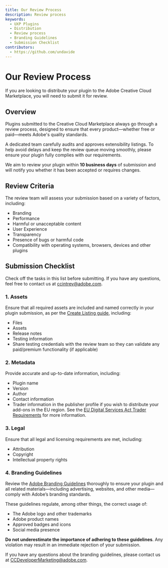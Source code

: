 ```yaml
---
title: Our Review Process
description: Review process
keywords:
  - UXP Plugins
  - Distribution
  - Review process
  - Branding Guidelines
  - Submission Checklist
contributors:
  - https://github.com/undavide
---
```


# Our Review Process

If you are looking to distribute your plugin to the Adobe Creative Cloud Marketplace, you will need to submit it for review.

## Overview

Plugins submitted to the Creative Cloud Marketplace always go through a review process, designed to ensure that every product—whether free or paid—meets Adobe's quality standards.

A dedicated team carefully audits and approves extensibility listings. To help avoid delays and keep the review queue moving smoothly, please ensure your plugin fully complies with our requirements.

<InlineAlert slots="text" variant="info"/>

We aim to review your plugin within **10 business days** of submission and will notify you whether it has been accepted or requires changes.

## Review Criteria

The review team will assess your submission based on a variety of factors, including:

- Branding
- Performance
- Harmful or unacceptable content
- User Experience
- Transparency
- Presence of bugs or harmful code
- Compatibility with operating systems, browsers, devices and other plugins

## Submission Checklist

Check off the tasks in this list before submitting. If you have any questions, feel free to contact us at [ccintrev@adobe.com](mailto:ccintrev@adobe.com).

### 1. Assets

Ensure that all required assets are included and named correctly in your plugin submission, as per the [Create Listing guide](../listing/index.md), including:

- Files
- Assets
- Release notes
- Testing information
- Share testing credentials with the review team so they can validate any paid/premium functionality (if applicable)

### 2. Metadata

Provide accurate and up-to-date information, including:

- Plugin name
- Version
- Author
- Contact information
- Trader information in the publisher profile if you wish to distribute your add-ons in the EU region. See the [EU Digital Services Act Trader Requirements](https://developer.adobe.com/compliance/) for more information.

### 3. Legal

Ensure that all legal and licensing requirements are met, including:

- Attribution
- Copyright
- Intellectual property rights

### 4. Branding Guidelines

Review the [Adobe Branding Guidelines](https://developer.adobe.com/developer-distribution/creative-cloud/docs/guides/branding-guidelines) thoroughly to ensure your plugin and all related materials—including advertising, websites, and other media—comply with Adobe’s branding standards.

These guidelines regulate, among other things, the correct usage of:

- The Adobe logo and other trademarks
- Adobe product names
- Approved badges and icons
- Social media presence

<InlineAlert slots="text" variant="info"/>

**Do not underestimate the importance of adhering to these guidelines**. Any violation may result in an immediate rejection of your submission.

If you have any questions about the branding guidelines, please contact us at [CCDeveloperMarketing@adobe.com](mailto:CCDeveloperMarketing@adobe.com).
